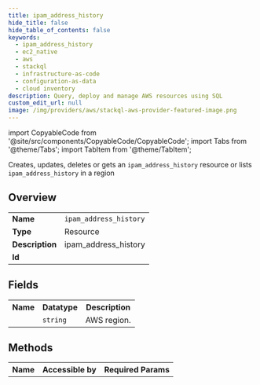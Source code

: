 ```yaml
---
title: ipam_address_history
hide_title: false
hide_table_of_contents: false
keywords:
  - ipam_address_history
  - ec2_native
  - aws
  - stackql
  - infrastructure-as-code
  - configuration-as-data
  - cloud inventory
description: Query, deploy and manage AWS resources using SQL
custom_edit_url: null
image: /img/providers/aws/stackql-aws-provider-featured-image.png
---
```


import CopyableCode from '@site/src/components/CopyableCode/CopyableCode';
import Tabs from '@theme/Tabs';
import TabItem from '@theme/TabItem';

Creates, updates, deletes or gets an <code>ipam_address_history</code> resource or lists <code>ipam_address_history</code> in a region

## Overview
<table><tbody>
<tr><td><b>Name</b></td><td><code>ipam_address_history</code></td></tr>
<tr><td><b>Type</b></td><td>Resource</td></tr>
<tr><td><b>Description</b></td><td>ipam_address_history</td></tr>
<tr><td><b>Id</b></td><td><CopyableCode code="aws.ec2_native.ipam_address_history" /></td></tr>
</tbody></table>

## Fields
<table><tbody><tr><th>Name</th><th>Datatype</th><th>Description</th></tr><tr><td><CopyableCode code="region" /></td><td><code>string</code></td><td>AWS region.</td></tr>
</tbody></table>

## Methods

<table><tbody>
  <tr>
    <th>Name</th>
    <th>Accessible by</th>
    <th>Required Params</th>
  </tr>
</tbody></table>






